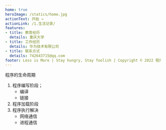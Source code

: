 ```yaml
---
home: true
heroImage: /statics/home.jpg
actionText: 开始 →
actionLink: /1.生活记录/
features:
- title: 教育经历
  details: 重庆大学
- title: 工作经历
  details: 华为技术有限公司
- title: 联系方式
  details: 742643715@qq.com
footer: Less is More | Stay hungry, Stay foolish | Copyright © 2022 程序员的极简生活
---
```




程序的生命周期

1. 程序编写阶段；
   - 编译
   - 链接
2. 程序加载阶段
3. 程序执行解决
   - 网络通信
   - 进程通信

